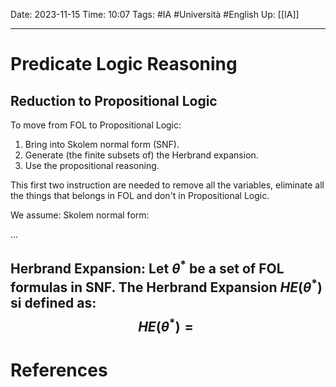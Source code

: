 Date: 2023-11-15
Time: 10:07
Tags: #IA #Università #English
Up: [[IA]] 

---
# Predicate Logic Reasoning

## Reduction to Propositional Logic

To move from FOL to Propositional Logic:
1. Bring into Skolem normal form (SNF).
2. Generate (the finite subsets of) the Herbrand expansion.
3. Use the propositional reasoning.

This first two instruction are needed to remove all the variables, eliminate all the things that belongs in FOL and don't in Propositional Logic. 

We assume: Skolem normal form:

...


**Herbrand Expansion**: Let $\theta^*$ be a set of FOL formulas in SNF. The Herbrand Expansion $HE(\theta^*)$ si defined as:
$$
HE(\theta^*) = {}
$$
---
# References
